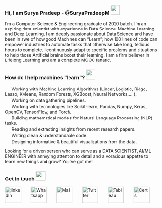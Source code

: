 ### Hi, I am Surya Pradeep - @SuryaPradeepM <img target="_blank" src="https://i.imgur.com/zj8ZWgr.png" height = "30.7"/>

I’m a Computer Science & Engineering graduate of 2020 batch. I’m an aspiring data scientist with experience in Data Science, Machine Learning and Deep Learning.
I am deeply passionate about Data Science and have been in awe of how good Machines can “Learn”; how 100 lines of code can empower industries to automate tasks that otherwise take long, tedious hours to complete.
I continuously adapt to specific problems and situations to help those Artificial brains boost their learning.
I am a firm believer in Lifelong Learning and am a complete MOOC fanatic.

### How do I help machines "learn"? <img target="_blank" src="https://i.imgur.com/tTJgCkz.png" height = "30.7"/>

<img target="_blank" src="https://i.imgur.com/UqXfMdN.png" width = "17"/> Working with Machine Learning Algorithms (Linear, Logistic, Ridge, Lasso, KMeans, Random Forests, XGBoost, Neural Networks,... ).<br>
<img target="_blank" src="https://i.imgur.com/UqXfMdN.png" width = "17"/> Working on data gathering pipelines.<br>
<img target="_blank" src="https://i.imgur.com/UqXfMdN.png" width = "17"/> Working with technologies like Scikit-learn, Pandas, Numpy, Keras, OpenCV, TensorFlow, and Torch.<br>
<img target="_blank" src="https://i.imgur.com/UqXfMdN.png" width = "17"/> Building mathematical models for Natural Language Processing (NLP) tasks.<br>
<img target="_blank" src="https://i.imgur.com/UqXfMdN.png" width = "17"/> Reading and extracting insights from recent research papers.<br>
<img target="_blank" src="https://i.imgur.com/UqXfMdN.png" width = "17"/> Writing clean & understandable code.<br>
<img target="_blank" src="https://i.imgur.com/UqXfMdN.png" width = "17"/> Designing informative & beautiful visualizations from the data.<br>

Looking for a driven person who can serve as a DATA SCIENTIST, AI/ML ENGINEER with annoying attention to detail and a voracious appetite to learn new things and grow? You've got me!

### Get in touch <img target="_blank" src="https://i.imgur.com/y6gRBGy.png" height = "30.7"/>
[<img target="_blank" src="https://i.imgur.com/720hQFC.png" alt = "linkedIn" height = "52"/>](https://www.linkedin.com/in/SuryaPradeepM/)  
[<img target="_blank" src="https://i.imgur.com/tQ2Utey.png" alt = "Whatsapp" height = "52"/>](https://wa.me/917982851542)  
[<img target="_blank" src="https://i.imgur.com/ewkyNiB.png" alt = "Mail" height = "52"/>](mailto:suryapradeepm@outlook.in)  
[<img target="_blank" src="https://i.imgur.com/F5SlIIv.png" alt = "Twitter" height = "52"/>](https://twitter.com/suryapradeep_m)  
[<img target="_blank" src="https://i.imgur.com/uT97BmS.png" alt = "Tableau" height = "52"/>](https://public.tableau.com/profile/suryapradeepm/#!/)  
[<img target="_blank" src="https://i.imgur.com/lmPxzx3.png" alt = "Certs" height = "52"/>](https://github.com/SuryaPradeepM/Certificates)  

<!-- [![Anurag's github stats](https://github-readme-stats.vercel.app/api?username=SuryaPradeepM)](https://github.com/anuraghazra/github-readme-stats) -->
